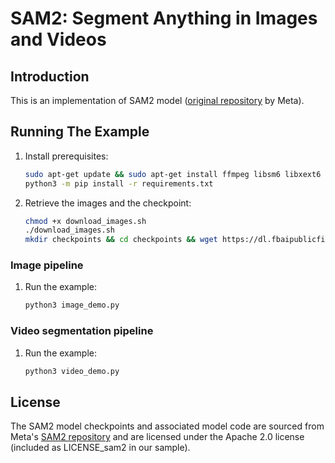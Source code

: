 # SAM2: Segment Anything in Images and Videos

## Introduction

This is an implementation of SAM2 model ([original repository](https://github.com/facebookresearch/sam2/tree/main) by Meta).

## Running The Example

1. Install prerequisites:

    ```bash
    sudo apt-get update && sudo apt-get install ffmpeg libsm6 libxext6 jpeginfo -y
    python3 -m pip install -r requirements.txt
    ```

2. Retrieve the images and the checkpoint:

    ```bash
    chmod +x download_images.sh
    ./download_images.sh
    mkdir checkpoints && cd checkpoints && wget https://dl.fbaipublicfiles.com/segment_anything_2/092824/sam2.1_hiera_large.pt
    ```

### Image pipeline

1. Run the example:

    ```bash
    python3 image_demo.py
    ```

    <!--
    Tripy: TEST: EXPECTED_STDOUT Start
    ```
    Scores for each prediction: {0.78759766~5%} {0.640625~5%} {0.05099487~5%}
    ```
    Tripy: TEST: EXPECTED_STDOUT End
    -->

### Video segmentation pipeline

1. Run the example:
    
    ```bash
    python3 video_demo.py
    ```

    <!--
    Tripy: TEST: EXPECTED_STDOUT Start
    ```
    Last frame object 2 has mask properties: volume {16338~5%}, centre (0.0, {95.80028155220957~5%}, {133.8682825315216~5%})
    Last frame object 3 has mask properties: volume {4415~5%}, centre (0.0, {161.95605889014723~5%}, {421.4523216308041~5%})
    ```
    Tripy: TEST: EXPECTED_STDOUT End
    -->


## License
The SAM2 model checkpoints and associated model code are sourced from Meta's [SAM2 repository](https://github.com/facebookresearch/sam2/tree/main) and are licensed under the Apache 2.0 license (included as LICENSE_sam2 in our sample).
